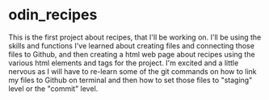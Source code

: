 # odin_recipes

This is the first project about recipes, that I'll be working on. I'll be using the skills and functions I've learned about creating files and connecting those files to Github, and then creating a html web page about recipes using the various html elements and tags for the project. I'm excited and a little nervous as I will have to re-learn some of the git commands on how to link my files to Github on terminal and then how to set those files to "staging" level or the "commit" level. 